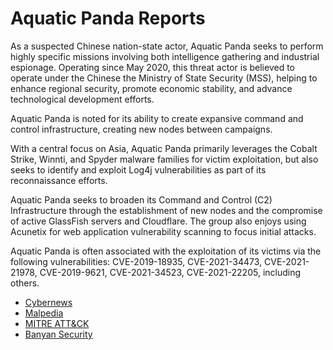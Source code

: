 # Aquatic Panda Reports

As a suspected Chinese nation-state actor, Aquatic Panda seeks to perform highly specific missions involving both intelligence gathering and industrial espionage. Operating since May 2020, this threat actor is believed to operate under the Chinese the Ministry of State Security (MSS), helping to enhance regional security, promote economic stability, and advance technological development efforts.

Aquatic Panda is noted for its ability to create expansive command and control infrastructure, creating new nodes between campaigns.

With a central focus on Asia, Aquatic Panda primarily leverages the Cobalt Strike, Winnti, and Spyder malware families for victim exploitation, but also seeks to identify and exploit Log4j vulnerabilities as part of its reconnaissance efforts.

Aquatic Panda seeks to broaden its Command and Control (C2) Infrastructure through the establishment of new nodes and the compromise of active GlassFish servers and Cloudflare. The group also enjoys using Acunetix for web application vulnerability scanning to focus initial attacks.

Aquatic Panda is often associated with the exploitation of its victims via the following vulnerabilities: CVE-2019-18935, CVE-2021-34473, CVE-2021-21978, CVE-2019-9621, CVE-2021-34523, CVE-2021-22205, including others.

- [Cybernews](https://cybernews.com/security/top-5-cyber-threat-actors-2023/)
- [Malpedia](https://malpedia.caad.fkie.fraunhofer.de/actor/earth_lusca)
- [MITRE ATT&CK](https://attack.mitre.org/groups/G0143/)
- [Banyan Security](https://www.banyansecurity.io/glossary/aquatic-panda/)
